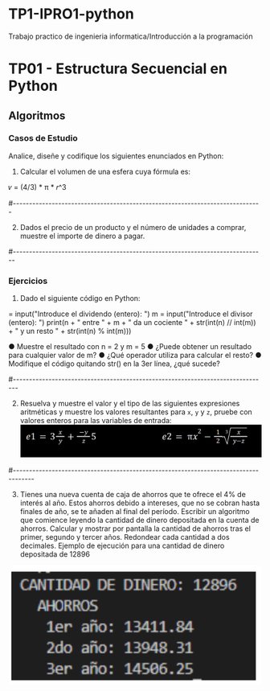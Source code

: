 # TP1-IPRO1-python
Trabajo practico de ingenieria informatica/Introducción a la programación

# TP01 - Estructura Secuencial en Python

## Algoritmos

### Casos de Estudio

Analice, diseñe y codifique los siguientes enunciados en Python:

1. Calcular el volumen de una esfera cuya fórmula es:

𝑣 = (4/3) * π * 𝑟^3

#-----------------------------------------------------------------------------


2. Dados el precio de un producto y el número de unidades a comprar, muestre el importe de dinero a pagar.

#------------------------------------------------------------------------------

### Ejercicios

1. Dado el siguiente código en Python:

 = input("Introduce el dividendo (entero): ")
m = input("Introduce el divisor (entero): ")
print(n + " entre " + m + " da un cociente " + str(int(n) // int(m)) + " y un resto " + str(int(n) % int(m)))

● Muestre el resultado con n = 2 y m = 5
● ¿Puede obtener un resultado para cualquier valor de m?
● ¿Qué operador utiliza para calcular el resto?
● Modifique el código quitando str() en la 3er línea, ¿qué sucede?

#-------------------------------------------------------------------------------

2. Resuelva y muestre el valor y el tipo de las siguientes expresiones aritméticas y muestre los valores resultantes para `x`, `y` y `z`, pruebe con valores enteros para las variables de entrada:
![Texto alternativo de la imagen](./img/img1.png)

#------------------------------------------------------------------------------------

3. Tienes una nueva cuenta de caja de ahorros que te ofrece el 4% de interés al año. Estos ahorros debido a
intereses, que no se cobran hasta finales de año, se te añaden al final del período. Escribir un algoritmo que
comience leyendo la cantidad de dinero depositada en la cuenta de ahorros. Calcular y mostrar por pantalla la
cantidad de ahorros tras el primer, segundo y tercer años. Redondear cada cantidad a dos decimales. Ejemplo
de ejecución para una cantidad de dinero depositada de 12896

![Texto alternativo de la imagen](./img/img2.png)

